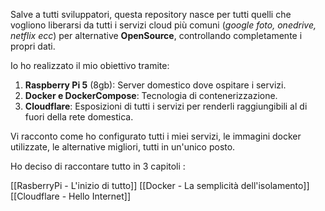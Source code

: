 Salve a tutti sviluppatori, questa repository nasce per tutti quelli che vogliono liberarsi da tutti i servizi cloud più comuni (*google foto, onedrive, netflix ecc*) per alternative **OpenSource**, controllando completamente i propri dati. 

Io ho realizzato il mio obiettivo tramite: 
1. **Raspberry Pi 5** (8gb): Server domestico dove ospitare i servizi.
2. **Docker e DockerCompose**: Tecnologia di contenerizzazione.
3. **Cloudflare**: Esposizioni di tutti i servizi per renderli raggiungibili al di fuori della rete domestica.

Vi racconto come ho configurato tutti i miei servizi, le immagini docker utilizzate, le alternative migliori, tutti in un'unico posto. 

Ho deciso di raccontare tutto in 3 capitoli : 

[[RasberryPi - L'inizio di tutto]]
[[Docker - La semplicità dell'isolamento]]
[[Cloudflare - Hello Internet]]

